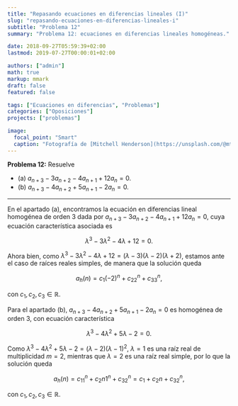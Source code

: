 ```yaml
---
title: "Repasando ecuaciones en diferencias lineales (I)"
slug: "repasando-ecuaciones-en-diferencias-lineales-i"
subtitle: "Problema 12"
summary: "Problema 12: ecuaciones en diferencias lineales homogéneas."

date: 2018-09-27T05:59:39+02:00
lastmod: 2019-07-27T00:00:01+02:00

authors: ["admin"]
math: true
markup: mmark
draft: false
featured: false

tags: ["Ecuaciones en diferencias", "Problemas"]
categories: ["Oposiciones"]
projects: ["problemas"]

image:
  focal_point: "Smart"
  caption: "Fotografía de [Mitchell Henderson](https://unsplash.com/@mtk402), disponible en [Unsplash](https://unsplash.com/photos/AvoUZ1bjuuU)."
---
```


**Problema 12:** Resuelve

- (a) $a_{n+3} - 3a_{n+2} - 4a_{n+1} + 12a_n = 0$.
- (b) $a_{n+3} - 4a_{n+2} + 5a_{n+1} - 2a_n = 0$.

***

En el apartado (a), encontramos la ecuación en diferencias lineal homogénea de orden 3 dada por $a_{n+3} - 3a_{n+2} - 4a_{n+1} + 12a_n = 0$, cuya ecuación característica asociada es 

$$
\lambda^3-3\lambda^2-4\lambda+12=0.
$$ 

Ahora bien, como $\lambda^3 - 3\lambda^2 - 4\lambda + 12 = (\lambda - 3)(\lambda - 2)(\lambda + 2)$, estamos ante el caso de raíces reales simples, de manera que la solución queda 

$$
a_h(n) = c_1(-2)^n + c_22^n + c_33^n,
$$ 

con $c_1,c_2,c_3\in\mathbb{R}$.

Para el apartado (b), $a_{n+3} - 4a_{n+2} + 5a_{n+1} - 2a_n = 0$ es homogénea de orden 3, con ecuación característica 

$$
\lambda^3 - 4\lambda^2 + 5\lambda - 2 = 0.
$$ 

Como $\lambda^3 - 4\lambda^2 + 5\lambda - 2 = (\lambda - 2)(\lambda - 1)^2$, $\lambda=1$ es una raíz real de multiplicidad $m=2$, mientras que $\lambda=2$ es una raíz real simple, por lo que la solución queda 

$$
a_h(n) = c_11^n + c_2n1^n + c_32^n = c_1+c_2n+c_32^n,
$$ 

con $c_1,c_2,c_3\in\mathbb{R}$.
